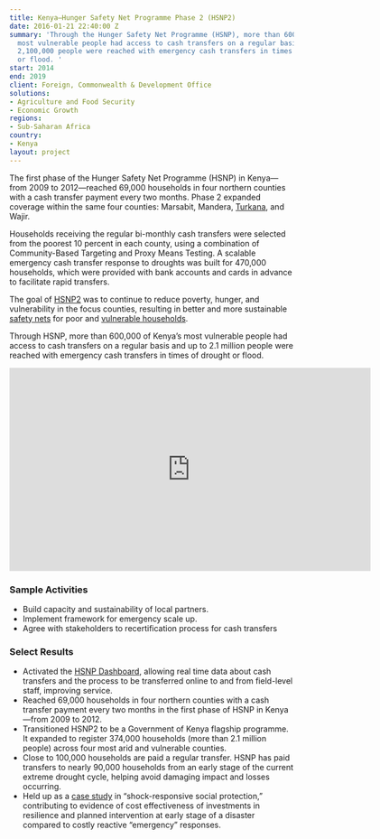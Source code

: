 ```yaml
---
title: Kenya—Hunger Safety Net Programme Phase 2 (HSNP2)
date: 2016-01-21 22:40:00 Z
summary: 'Through the Hunger Safety Net Programme (HSNP), more than 600,000 of Kenya’s
  most vulnerable people had access to cash transfers on a regular basis and up to
  2,100,000 people were reached with emergency cash transfers in times of drought
  or flood. '
start: 2014
end: 2019
client: Foreign, Commonwealth & Development Office
solutions:
- Agriculture and Food Security
- Economic Growth
regions:
- Sub-Saharan Africa
country:
- Kenya
layout: project
---
```


The first phase of the Hunger Safety Net Programme (HSNP) in Kenya—from 2009 to 2012—reached 69,000 households in four northern counties with a cash transfer payment every two months. Phase 2 expanded coverage within the same four counties: Marsabit, Mandera, [Turkana](http://www.economist.com/news/middle-east-and-africa/21657384-wild-ancient-and-oil-rich-turkana-shows-how-fast-continent-changing), and Wajir.

Households receiving the regular bi-monthly cash transfers were selected from the poorest 10 percent in each county, using a combination of Community-Based Targeting and Proxy Means Testing. A scalable emergency cash transfer response to droughts was built for 470,000 households, which were provided with bank accounts and cards in advance to facilitate rapid transfers.

The goal of [HSNP2](http://www.hsnp.or.ke/) was to continue to reduce poverty, hunger, and vulnerability in the focus counties, resulting in better and more sustainable [safety nets](http://dai-global-developments.com/articles/strengthening-kenyas-hunger-safety-net-through-better-data-transfe/) for poor and [vulnerable households](https://www.youtube.com/watch?v=ObSi7IXcYeU).

Through HSNP, more than 600,000 of Kenya’s most vulnerable people had access to cash transfers on a regular basis and up to 2.1 million people were reached with emergency cash transfers in times of drought or flood. 

<iframe src="https://player.vimeo.com/video/624481140?h=91195f7fa6" width="640" height="360" frameborder="0" allow="autoplay; fullscreen; picture-in-picture" allowfullscreen></iframe>

### Sample Activities

* Build capacity and sustainability of local partners.
* Implement framework for emergency scale up.
* Agree with stakeholders to recertification process for cash transfers

### Select Results

* Activated the [HSNP Dashboard](http://dai-global-developments.com/articles/strengthening-kenyas-hunger-safety-net-through-better-data-transfe?utm_source=daidotcom), allowing real time data about cash transfers and the process to be transferred online to and from field-level staff, improving service.
* Reached 69,000 households in four northern counties with a cash transfer payment every two months in the first phase of HSNP in Kenya—from 2009 to 2012.
* Transitioned HSNP2 to be a Government of Kenya flagship programme. It expanded to register 374,000 households (more than 2.1 million people) across four most arid and vulnerable counties.
* Close to 100,000 households are paid a regular transfer. HSNP has paid transfers to nearly 90,000 households from an early stage of the current extreme drought cycle, helping avoid damaging impact and losses occurring.
* Held up as a [case study](https://europa.eu/capacity4dev/articles/ground-long-road-social-protection-somalia) in “shock-responsive social protection,” contributing to evidence of cost effectiveness of investments in resilience and planned intervention at early stage of a disaster compared to costly reactive “emergency” responses.